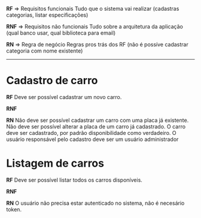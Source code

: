**RF** => Requisitos funcionais
Tudo que o sistema vai realizar (cadastras categorias, listar especificações)

**RNF** => Requisitos não funcionais
Tudo sobre a arquitetura da aplicação (qual banco usar, qual biblioteca para email)

**RN** => Regra de negócio
Regras pros trás dos RF (não é possíve cadastrar categoria com nome existente)


-------------------------------------------------------

# Cadastro de carro

**RF**
Deve ser possível cadastrar um novo carro.

**RNF**

**RN**
Não deve ser possível cadastrar um carro com uma placa já existente.
Não deve ser possível alterar a placa de um carro já cadastrado.
O carro deve ser cadastrado, por padrão disponibilidade como verdadeiro.
O usuário responsável pelo cadastro deve ser um usuário administrador

# Listagem de carros

**RF**
Deve ser possível listar todos os carros disponíveis.
 

**RNF**

**RN**
O usuário não precisa estar autenticado no sistema, não é necesário token.
